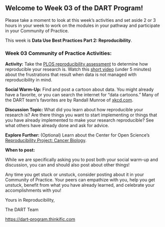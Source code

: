 ## **Welcome to Week 03 of the DART Program!**

Please take a moment to look at this week’s activities and set aside 2 or 3 hours in your week to work on the modules in your pathway and participate in your Community of Practice. 

This week is **Data Use Best Practices Part 2: Reproducibility**.

### **Week 03 Community of Practice Activities:**

**Activity:** Take the [PLOS reproducibility assessment](https://plos.org/reproducibility-assessment/) to determine how reproducible your research is. Watch this [short video](https://m.youtube.com/watch?v=66oNv_DJuPc) (under 5 minutes) about the frustrations that result when data is not managed with reproducibility in mind. 

**Social Warm-Up:** Find and post a cartoon about data. You might already have a favorite, or you can search the internet for “data cartoons.” Many of the DART team’s favorites are by Randall Munroe of [xkcd.com](xkcd.com).

**Discussion Topic:** What did you learn about how reproducible your research is? Are there things you want to start implementing or things that you have already implemented to make your research reproducible? See what others have already done and ask for advice.

**Explore Further:** (Optional) Learn about the Center for Open Science’s [Reproducibility Project: Cancer Biology](https://www.cos.io/rpcb).

**When to post:**

While we are specifically asking you to post both your social warm-up and discussion, you can and should also post about other things!

Any time you get stuck or unstuck, consider posting about it in your Community of Practice. Your peers can empathize with you, help you get unstuck, benefit from what you have already learned, and celebrate your accomplishments with you!

 Yours in Reproducibility, 

The DART Team

https://dart-program.thinkific.com
